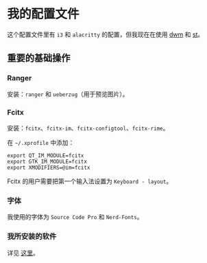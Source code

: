 # 我的配置文件

这个配置文件里有 `i3` 和 `alacritty` 的配置，但我现在在使用 [dwm](https://github.com/LogicSkky/my-dwm) 和 [st](https://github.com/LogicSkky/my-st)。

## 重要的基础操作

### Ranger

安装：`ranger` 和 `ueberzug`（用于预览图片）。

### Fcitx

安装：`fcitx`、`fcitx-im`、`fcitx-configtool`、`fcitx-rime`。

在 `~/.xprofile` 中添加：

```
export QT_IM_MODULE=fcitx
export GTK_IM_MODULE=fcitx
export XMODIFIERS=@im=fcitx
```

Fcitx 的用户需要把第一个输入法设置为 `Keyboard - layout`。

### 字体

我使用的字体为 `Source Code Pro` 和 `Nerd-Fonts`。

### 我所安装的软件

详见 [这里]()。
